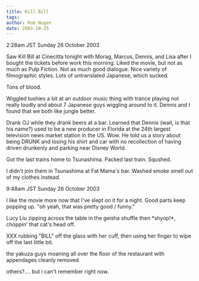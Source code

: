 ```yaml
---
title: Kill Bill
tags: 
author: Rob Nugen
date: 2003-10-25
---
```


<p class=date>2:28am JST Sunday 26 October 2003</p>

<p>Saw Kill Bill at Cinecitta tonight with Morag, Marcus, Dennis, and
Lisa after I bought the tickets before work this morning.  Liked the
movie, but not as much as Pulp Fiction.  Not as much good dialogue.
Nice variety of filmographic styles.  Lots of untranslated Japanese,
which sucked.</p>

<p>Tons of blood.</p>

<p>Wiggled tushies a bit at an outdoor music thing with trance playing
not really loudly and about 7 Japanese guys wiggling around to it.
Dennis and I found that we both like jungle better.</p>

<p>Drank OJ while they drank beers at a bar.   Learned that Dennis
(wait, is that his name?) used to be a new producer in Florida at the
24th largest television news market station in the US.  Wow.  He told
us a story about being DRUNK and losing his shirt and car with no
recollection of having driven drunkenly and parking near Disney
World.</p>

<p>Got the last trains home to Tsunashima.  Packed last train.
Squshed.</p>

<p>I didn't join them in Tsunashima at Fat Mama's bar.  Washed smoke
smell out of my clothes instead.</p>

<p class=date>9:48am JST Sunday 26 October 2003</p>

<p>I like the movie more now that I've slept on it for a night.  Good
parts keep popping up.  "oh yeah, that was pretty good / funny."</p>

<p>Lucy Liu zipping across the table in the geisha shuffle then
*shyop!*, choppin' that cat's head off.</p>

<p>XXX rubbing "BILL" off the glass with her cuff, then using her
finger to wipe off the last little bit.</p>

<p>the yakuza guys moaning all over the floor of the restaurant with
appendages cleanly removed</p>

<p>others?.... but i can't remember right now.</p>
